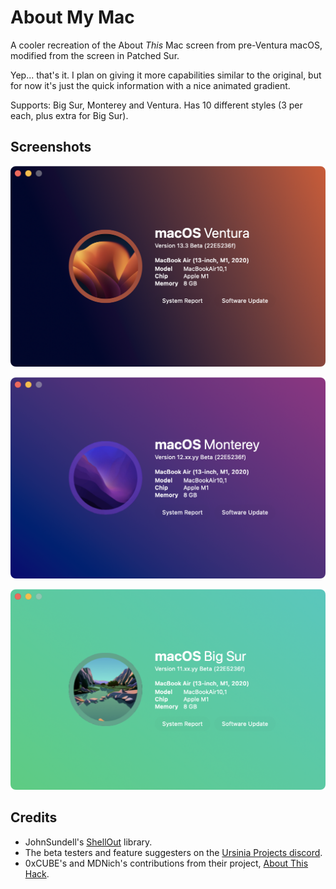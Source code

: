 #  About My Mac

A cooler recreation of the About *This* Mac screen from pre-Ventura macOS, modified from the screen in Patched Sur. 

Yep... that's it. I plan on giving it more capabilities similar to the original, but for now it's just the quick information with a nice animated gradient. 

Supports: Big Sur, Monterey and Ventura.
Has 10 different styles (3 per each, plus extra for Big Sur).

## Screenshots

![Ventura Dark](https://github.com/Ben216k/About-My-Mac/raw/main/Images/Ventura.png)

![Monterey Dark](https://github.com/Ben216k/About-My-Mac/raw/main/Images/Monterey.png)

![Big Sur Original](https://github.com/Ben216k/About-My-Mac/raw/main/Images/BigSur.png)

## Credits

- JohnSundell's [ShellOut](github.com/JohnSundell/ShellOut) library.
- The beta testers and feature suggesters on the [Ursinia Projects discord](discord.gg/2DxVn4HDX6).
- 0xCUBE's and MDNich's contributions from their project, [About This Hack](github.com/0xCUB3/About-This-Hack).

